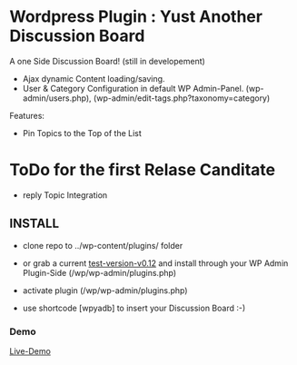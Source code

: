 # Wordpress Plugin : Yust Another Discussion Board


A one Side  Discussion Board! (still in developement)


- Ajax dynamic Content loading/saving.
- User & Category Configuration in default WP Admin-Panel. (wp-admin/users.php), (wp-admin/edit-tags.php?taxonomy=category)

Features:

- Pin Topics to the Top of the List



# ToDo for the first Relase Canditate
- reply Topic Integration


## INSTALL

- clone repo to ../wp-content/plugins/ folder
- or grab a current [test-version-v0.12] and install through your WP Admin Plugin-Side (/wp/wp-admin/plugins.php)
- activate plugin (/wp/wp-admin/plugins.php)


- use shortcode [wpyadb] to insert your Discussion Board  :-)

### Demo

[Live-Demo]

[Live-Demo]:http://dbk3r.spdns.de/wp/index.php/forum/
[test-version-v0.12]:http://dbk3r.spdns.de/dl/wp-yadb.zip
